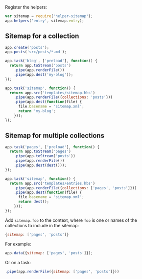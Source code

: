 
Register the helpers:

```js
var sitemap = require('helper-sitemap');
app.helpers('entry', sitemap.entry);
```

## Sitemap for a collection

```js
app.create('posts');
app.posts('src/posts/*.md');

app.task('blog', ['preload'], function() {
  return app.toStream('posts')
    .pipe(app.renderFile())
    .pipe(app.dest('my-blog'));
});

app.task('sitemap', function() {
  return app.src('templates/sitemap.hbs')
    .pipe(app.renderFile({collections: 'posts'}))
    .pipe(app.dest(function(file) {
      file.basename = 'sitemap.xml';
      return 'my-blog';
    }));
});
```


## Sitemap for multiple collections

```js
app.task('pages', ['preload'], function() {
  return app.toStream('pages')
    .pipe(app.toStream('posts'))
    .pipe(app.renderFile())
    .pipe(app.dest(dest()));
});

app.task('sitemap', function() {
  return app.src('templates/entries.hbs')
    .pipe(app.renderFile({collections: ['pages', 'posts']}))
    .pipe(app.dest(function(file) {
      file.basename = 'sitemap.xml';
      return dest();
    }));
});
```



Add `sitemap.foo` to the context, where `foo` is one or names of the collections to include in the sitemap:

```js
{sitemap: ['pages', 'posts']}
```

For example:

```js
app.data({sitemap: ['pages', 'posts']});
```

Or on a task:

```js
.pipe(app.renderFile({sitemap: ['pages', 'posts']}))
```